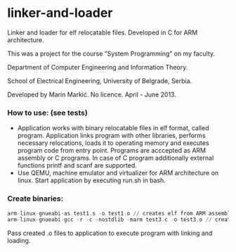 # linker-and-loader
Linker and loader for elf relocatable files. Developed in C for ARM architecture.

This was a project for the course ”System Programming” on my faculty.


Department of Computer Engineering and Information Theory.


School of Electrical Engineering, University of Belgrade, Serbia.


Developed by Marin Markić. No licence. April - June 2013.

### How to use: (see tests)

- Application works with binary relocatable files in elf format, called program. Application links program with other libraries, performs necessary relocations, loads it to operating memory and executes program code from entry point. Programs are acccepted as ARM assembly or C programs. In case of C program additionally external functions printf and scanf are supported. 
- Use QEMU, machine emulator and virtualizer for ARM architecture on linux. Start application by executing run.sh in bash.

### Create binaries:
```asm
arm-linux-gnueabi-as test1.s -o test1.o // creates elf from ARM assembly file
arm-linux-gnueabi-gcc -r -c -nostdlib -marm test3.c -o test3.o // creates elf from C file
```

Pass created .o files to application to execute program with linking and loading.
